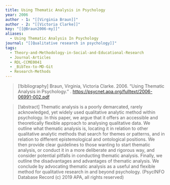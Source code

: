 ```yaml
---
title: Using Thematic Analysis in Psychology
year: 2006
author - 1: "[[Virginia Braun]]"
author - 2: "[[Victoria Clarke]]"
key: "[[@Braun2006-my]]"
aliases:
  - Using Thematic Analysis In Psychology
journal: "[[Qualitative research in psychology]]"
tags:
  - Theory-and-Methodology-in-Social-and-Educational-Research
  - Journal-Articles
  - RDL-CCME0041
  - _BibTex-to-MD-Git
  - Research-Methods
---
```


> [!bibliography]
> Braun, Virginia, Victoria Clarke. 2006. “Using Thematic Analysis in Psychology.” . https://psycnet.apa.org/fulltext/2006-06991-002.pdf

> [!abstract]
> Thematic analysis is a poorly demarcated, rarely acknowledged, yet widely used qualitative analytic method within psychology. In this paper, we argue that it offers an accessible and theoretically flexible approach to analysing qualitative data. We outline what thematic analysis is, locating it in relation to other qualitative analytic methods that search for themes or patterns, and in relation to different epistemological and ontological positions. We then provide clear guidelines to those wanting to start thematic analysis, or conduct it in a more deliberate and rigorous way, and consider potential pitfalls in conducting thematic analysis. Finally, we outline the disadvantages and advantages of thematic analysis. We conclude by advocating thematic analysis as a useful and flexible method for qualitative research in and beyond psychology. (PsycINFO Database Record (c) 2019 APA, all rights reserved)